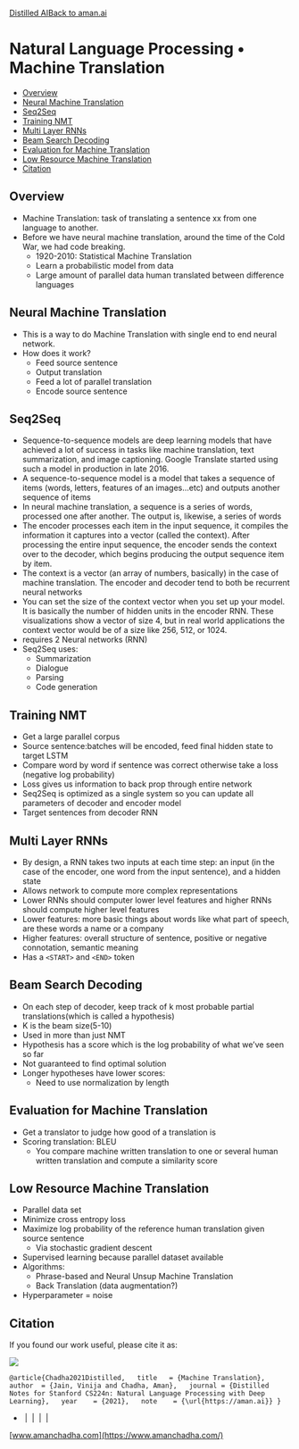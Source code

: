 [Distilled AI](https://aman.ai/primers/ai/)[Back to aman.ai](https://aman.ai/)

# Natural Language Processing • Machine Translation

- [Overview](https://aman.ai/primers/ai/translation/#overview)
- [Neural Machine Translation](https://aman.ai/primers/ai/translation/#neural-machine-translation)
- [Seq2Seq](https://aman.ai/primers/ai/translation/#seq2seq)
- [Training NMT](https://aman.ai/primers/ai/translation/#training-nmt)
- [Multi Layer RNNs](https://aman.ai/primers/ai/translation/#multi-layer-rnns)
- [Beam Search Decoding](https://aman.ai/primers/ai/translation/#beam-search-decoding)
- [Evaluation for Machine Translation](https://aman.ai/primers/ai/translation/#evaluation-for-machine-translation)
- [Low Resource Machine Translation](https://aman.ai/primers/ai/translation/#low-resource-machine-translation)
- [Citation](https://aman.ai/primers/ai/translation/#citation)

## Overview

- Machine Translation: task of translating a sentence xx from one language to another.
- Before we have neural machine translation, around the time of the Cold War, we had code breaking.
    - 1920-2010: Statistical Machine Translation
    - Learn a probabilistic model from data
    - Large amount of parallel data human translated between difference languages

## Neural Machine Translation

- This is a way to do Machine Translation with single end to end neural network.
- How does it work?
    - Feed source sentence
    - Output translation
    - Feed a lot of parallel translation
    - Encode source sentence

## Seq2Seq

- Sequence-to-sequence models are deep learning models that have achieved a lot of success in tasks like machine translation, text summarization, and image captioning. Google Translate started using such a model in production in late 2016.
- A sequence-to-sequence model is a model that takes a sequence of items (words, letters, features of an images…etc) and outputs another sequence of items
- In neural machine translation, a sequence is a series of words, processed one after another. The output is, likewise, a series of words
- The encoder processes each item in the input sequence, it compiles the information it captures into a vector (called the context). After processing the entire input sequence, the encoder sends the context over to the decoder, which begins producing the output sequence item by item.
- The context is a vector (an array of numbers, basically) in the case of machine translation. The encoder and decoder tend to both be recurrent neural networks
- You can set the size of the context vector when you set up your model. It is basically the number of hidden units in the encoder RNN. These visualizations show a vector of size 4, but in real world applications the context vector would be of a size like 256, 512, or 1024.
- requires 2 Neural networks (RNN)
- Seq2Seq uses:
    - Summarization
    - Dialogue
    - Parsing
    - Code generation

## Training NMT

- Get a large parallel corpus
- Source sentence:batches will be encoded, feed final hidden state to target LSTM
- Compare word by word if sentence was correct otherwise take a loss (negative log probability)
- Loss gives us information to back prop through entire network
- Seq2Seq is optimized as a single system so you can update all parameters of decoder and encoder model
- Target sentences from decoder RNN

## Multi Layer RNNs

- By design, a RNN takes two inputs at each time step: an input (in the case of the encoder, one word from the input sentence), and a hidden state
- Allows network to compute more complex representations
- Lower RNNs should computer lower level features and higher RNNs should compute higher level features
- Lower features: more basic things about words like what part of speech, are these words a name or a company
- Higher features: overall structure of sentence, positive or negative connotation, semantic meaning
- Has a `<START>` and `<END>` token

## Beam Search Decoding

- On each step of decoder, keep track of k most probable partial translations(which is called a hypothesis)
- K is the beam size(5-10)
- Used in more than just NMT
- Hypothesis has a score which is the log probability of what we’ve seen so far
- Not guaranteed to find optimal solution
- Longer hypotheses have lower scores:
    - Need to use normalization by length

## Evaluation for Machine Translation

- Get a translator to judge how good of a translation is
- Scoring translation: BLEU
    - You compare machine written translation to one or several human written translation and compute a similarity score

## Low Resource Machine Translation

- Parallel data set
- Minimize cross entropy loss
- Maximize log probability of the reference human translation given source sentence
    - Via stochastic gradient descent
- Supervised learning because parallel dataset available
- Algorithms:
    - Phrase-based and Neural Unsup Machine Translation
    - Back Translation (data augmentation?)
- Hyperparameter = noise

## Citation

If you found our work useful, please cite it as:

![](https://aman.ai/images/copy.png)

`@article{Chadha2021Distilled,   title   = {Machine Translation},   author  = {Jain, Vinija and Chadha, Aman},   journal = {Distilled Notes for Stanford CS224n: Natural Language Processing with Deep Learning},   year    = {2021},   note    = {\url{https://aman.ai}} }`

-  [](https://github.com/amanchadha)|  [](https://citations.amanchadha.com/)|  [](https://twitter.com/i_amanchadha)|  [](mailto:hi@aman.ai)| 

[www.amanchadha.com](https://www.amanchadha.com/)